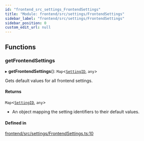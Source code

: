 ```yaml
---
id: "frontend_src_settings_FrontendSettings"
title: "Module: frontend/src/settings/FrontendSettings"
sidebar_label: "frontend/src/settings/FrontendSettings"
sidebar_position: 0
custom_edit_url: null
---
```


## Functions

### getFrontendSettings

▸ **getFrontendSettings**(): `Map`<[`SettingID`](../classes/common_web_utils_config_SettingID.SettingID.md), `any`\>

Gets default values for all frontend settings.

#### Returns

`Map`<[`SettingID`](../classes/common_web_utils_config_SettingID.SettingID.md), `any`\>

- An object mapping the setting identifiers to their default values.

#### Defined in

[frontend/src/settings/FrontendSettings.ts:10](https://github.com/Soroush9978/rds-ng/blob/3365237/src/frontend/src/settings/FrontendSettings.ts#L10)
